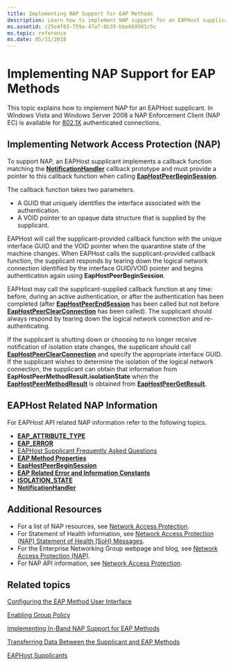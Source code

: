 ```yaml
---
title: Implementing NAP Support for EAP Methods
description: Learn how to implement NAP support for an EAPHost supplicant. See EAPHost-related NAP topics and view additional available resources.
ms.assetid: c25e4f03-759a-47a7-8b35-bbe669501c5c
ms.topic: reference
ms.date: 05/31/2018
---
```


# Implementing NAP Support for EAP Methods

This topic explains how to implement NAP for an EAPHost supplicant. In Windows Vista and Windows Server 2008 a NAP Enforcement Client (NAP EC) is available for [802.1X](https://go.microsoft.com/fwlink/p/?linkid=83938) authenticated connections.

## Implementing Network Access Protection (NAP)

To support NAP, an EAPHost supplicant implements a callback function matching the [**NotificationHandler**](/previous-versions/windows/desktop/api) callback prototype and must provide a pointer to this callback function when calling [**EapHostPeerBeginSession**](/previous-versions/windows/desktop/api/eappapis/nf-eappapis-eaphostpeerbeginsession).

The callback function takes two parameters.

-   A GUID that uniquely identifies the interface associated with the authentication.
-   A VOID pointer to an opaque data structure that is supplied by the supplicant.

EAPHost will call the supplicant-provided callback function with the unique interface GUID and the VOID pointer when the quarantine state of the machine changes. When EAPHost calls the supplicant-provided callback function, the supplicant responds by tearing down the logical network connection identified by the interface GUID/VOID pointer and begins authentication again using **EapHostPeerBeginSession**.

EAPHost may call the supplicant-supplied callback function at any time: before, during an active authentication, or after the authentication has been completed (after [**EapHostPeerEndSession**](/previous-versions/windows/desktop/api/eappapis/nf-eappapis-eaphostpeerendsession) has been called but not before [**EapHostPeerClearConnection**](/previous-versions/windows/desktop/api/eappapis/nf-eappapis-eaphostpeerclearconnection) has been called). The supplicant should always respond by tearing down the logical network connection and re-authenticating.

If the supplicant is shutting down or choosing to no longer receive notification of isolation state changes, the supplicant should call [**EapHostPeerClearConnection**](/previous-versions/windows/desktop/api/eappapis/nf-eappapis-eaphostpeerclearconnection) and specify the appropriate interface GUID. If the supplicant wishes to determine the isolation of the logical network connection, the supplicant can obtain that information from **EapHostPeerMethodResult.isolationState** when the [**EapHostPeerMethodResult**](/windows/win32/api/eaphostpeertypes/ns-eaphostpeertypes-eaphostpeermethodresult) is obtained from [**EapHostPeerGetResult**](/previous-versions/windows/desktop/api/eappapis/nf-eappapis-eaphostpeergetresult).

## EAPHost Related NAP Information

For EAPHost API related NAP information refer to the following topics.

-   [**EAP\_ATTRIBUTE\_TYPE**](/windows/desktop/api/eaptypes/ne-eaptypes-eap_attribute_type)
-   [**EAP\_ERROR**](/windows/desktop/api/eaptypes/ns-eaptypes-eap_error)
-   [EAPHost Supplicant Frequently Asked Questions](eaphost-supplicant-frequently-asked-questions.md)
-   [**EAP Method Properties**](eap-method-properties.md)
-   [**EapHostPeerBeginSession**](/previous-versions/windows/desktop/api/eappapis/nf-eappapis-eaphostpeerbeginsession)
-   [**EAP Related Error and Information Constants**](eap-related-error-and-information-constants.md)
-   [**ISOLATION\_STATE**](/windows/desktop/api/eaphostpeertypes/ne-eaphostpeertypes-isolation_state)
-   [**NotificationHandler**](/previous-versions/windows/desktop/api)

## Additional Resources


-   For a list of NAP resources, see [Network Access Protection](Https//go.microsoft.com/fwlink/p/?linkid=84107).
-   For Statement of Health information, see [Network Access Protection (NAP) Statement of Health (SoH) Messages](Https//go.microsoft.com/fwlink/p/?linkid=83918).
-   For the Enterprise Networking Group webpage and blog, see [Network Access Protection (NAP)](Https//go.microsoft.com/fwlink/p/?linkid=83845).
-   For NAP API information, see [Network Access Protection](/windows/desktop/NAP/network-access-protection-start-page).


## Related topics

<dl> <dt>

[Configuring the EAP Method User Interface](configuring-the-eap-method-user-interface.md)
</dt> <dt>

[Enabling Group Policy](enabling-group-policy.md)
</dt> <dt>

[Implementing In-Band NAP Support for EAP Methods](enabling-in-band-nap-support.md)
</dt> <dt>

[Transferring Data Between the Supplicant and EAP Methods](transferring-data-between-the-supplicant-and-eap-methods.md)
</dt> <dt>

[EAPHost Supplicants](eaphost-supplicants.md)
</dt> </dl>

 

 